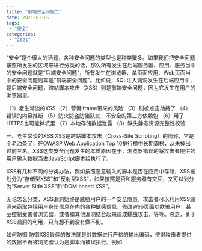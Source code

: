 ```yaml
---
title: "前端安全问题二"
date: 2021-01-05
tags:
 - "安全"
categories: 
 - "2021"
---
```


“安全”是个很大的话题，各种安全问题的类型也是种类繁多。如果我们把安全问题按照所发生的区域来进行分类的话，那么所有发生在后端服务器、应用、服务当中的安全问题就是“后端安全问题”，所有发生在浏览器、单页面应用、Web页面当中的安全问题则算是“前端安全问题”。比如说，SQL注入漏洞发生在后端应用中，是后端安全问题，跨站脚本攻击（XSS）则是前端安全问题，因为它发生在用户的浏览器里。

（1）老生常谈的XSS
（2）警惕iframe带来的风险
（3）别被点击劫持了
（4）错误的内容推断
（5）防火防盗防猪队友：不安全的第三方依赖包
（6）用了HTTPS也可能掉坑里
（7）本地存储数据泄露
（8）缺失静态资源完整性校验

一、老生常谈的XSS
XSS是跨站脚本攻击（Cross-Site Scripting）的简称，它是个老油条了，在OWASP Web Application Top 10排行榜中长期霸榜，从未掉出过前三名。XSS这类安全问题发生的本质原因在于，浏览器错误的将攻击者提供的用户输入数据当做JavaScript脚本给执行了。

XSS有几种不同的分类办法，例如按照恶意输入的脚本是否在应用中存储，XSS被划分为“存储型XSS”和“反射型XSS”，如果按照是否和服务器有交互，又可以划分为“Server Side XSS”和“DOM based XSS”。

无论怎么分类，XSS漏洞始终是威胁用户的一个安全隐患。攻击者可以利用XSS漏洞来窃取包括用户身份信息在内的各种敏感信息、修改Web页面以欺骗用户，甚至控制受害者浏览器，或者和其他漏洞结合起来形成蠕虫攻击，等等。总之，关于XSS漏洞的利用，只有想不到没有做不到。

如何防御
防御XSS最佳的做法就是对数据进行严格的输出编码，使得攻击者提供的数据不再被浏览器认为是脚本而被误执行。例如<script>在进行HTML编码后变成了&lt;script&gt;，而这段数据就会被浏览器认为只是一段普通的字符串，而不会被当做脚本执行了。

编码也不是件容易的事情，需要根据输出数据所在的上下文来进行相应的编码。例如刚才的例子，由于数据将被放置于HTML元素中，因此进行的是HTML编码，而如果数据将被放置于URL中，则需要进行URL编码，将其变为%3Cscript%3E。此外，还有JavaScript编码、CSS编码、HTML属性编码、JSON编码等等。好在现如今的前端开发框架基本上都默认提供了前端输出编码，这大大减轻了前端开发小伙伴们的工作负担。

其他的防御措施，例如设置CSP HTTP Header、输入验证、开启浏览器XSS防御等等都是可选项，原因在于这些措施都存在被绕过的可能，并不能完全保证能防御XSS攻击。不过它们和输出编码却可以共同协作实施纵深防御策略。

二、警惕iframe带来的风险
有些时候我们的前端页面需要用到第三方提供的页面组件，通常会以iframe的方式引入。典型的例子是使用iframe在页面上添加第三方提供的广告、天气预报、社交分享插件等等。

iframe在给我们的页面带来更多丰富的内容和能力的同时，也带来了不少的安全隐患。因为iframe中的内容是由第三方来提供的，默认情况下他们不受我们的控制，他们可以在iframe中运行JavaScirpt脚本、Flash插件、弹出对话框等等，这可能会破坏前端用户体验。

如果说iframe只是有可能会给用户体验带来影响，看似风险不大，那么如果iframe中的域名因为过期而被恶意攻击者抢注，或者第三方被黑客攻破，iframe中的内容被替换掉了，从而利用用户浏览器中的安全漏洞下载安装木马、恶意勒索软件等等，这问题可就大了。

如何防御
还好在HTML5中，iframe有了一个叫做sandbox的安全属性，通过它可以对iframe的行为进行各种限制，充分实现“最小权限“原则。使用sandbox的最简单的方式就是只在iframe元素中添加上这个关键词就好，就像下面这样：

<iframe sandbox src="..."> ... </iframe>

sandbox还忠实的实现了“Secure By Default”原则，也就是说，如果你只是添加上这个属性而保持属性值为空，那么浏览器将会对iframe实施史上最严厉的调控限制，基本上来讲就是除了允许显示静态资源以外，其他什么都做不了。比如不准提交表单、不准弹窗、不准执行脚本等等，连Origin都会被强制重新分配一个唯一的值，换句话讲就是iframe中的页面访问它自己的服务器都会被算作跨域请求。

另外，sandbox也提供了丰富的配置参数，我们可以进行较为细粒度的控制。一些典型的参数如下：

allow-forms：允许iframe中提交form表单
allow-popups：允许iframe中弹出新的窗口或者标签页（例如，window.open()，showModalDialog()，target=”_blank”等等）
allow-scripts：允许iframe中执行JavaScript
allow-same-origin：允许iframe中的网页开启同源策略

三、别被点击劫持了
有个词叫做防不胜防，我们在通过iframe使用别人提供的内容时，我们自己的页面也可能正在被不法分子放到他们精心构造的iframe或者frame当中，进行点击劫持攻击。

这是一种欺骗性比较强，同时也需要用户高度参与才能完成的一种攻击。通常的攻击步骤是这样的：

攻击者精心构造一个诱导用户点击的内容，比如Web页面小游戏
将我们的页面放入到iframe当中
利用z-index等CSS样式将这个iframe叠加到小游戏的垂直方向的正上方
把iframe设置为100%透明度
受害者访问到这个页面后，肉眼看到的是一个小游戏，如果受到诱导进行了点击的话，实际上点击到的却是iframe中的我们的页面
点击劫持的危害在于，攻击利用了受害者的用户身份，在其不知情的情况下进行一些操作。如果只是迫使用户关注某个微博账号的话，看上去仿佛还可以承受，但是如果是删除某个重要文件记录，或者窃取敏感信息，那么造成的危害可就难以承受了。

如何防御
有多种防御措施都可以防止页面遭到点击劫持攻击，例如Frame Breaking方案。一个推荐的防御方案是，使用X-Frame-Options：DENY这个HTTP Header来明确的告知浏览器，不要把当前HTTP响应中的内容在HTML Frame中显示出来。

四、错误的内容推断
想象这样一个攻击场景：某网站允许用户在评论里上传图片，攻击者在上传图片的时候，看似提交的是个图片文件，实则是个含有JavaScript的脚本文件。该文件逃过了文件类型校验（这涉及到了恶意文件上传这个常见安全问题，但是由于和前端相关度不高因此暂不详细介绍），在服务器里存储了下来。接下来，受害者在访问这段评论的时候，浏览器会去请求这个伪装成图片的JavaScript脚本，而此时如果浏览器错误的推断了这个响应的内容类型（MIME types），那么就会把这个图片文件当做JavaScript脚本执行，于是攻击也就成功了。

问题的关键就在于，后端服务器在返回的响应中设置的Content-Type Header仅仅只是给浏览器提供当前响应内容类型的建议，而浏览器有可能会自作主张的根据响应中的实际内容去推断内容的类型。

在上面的例子中，后端通过Content-Type Header建议浏览器按照图片来渲染这次的HTTP响应，但是浏览器发现响应中其实是JavaScript，于是就擅自做主把这段响应当做JS脚本来解释执行，安全问题也就产生了。

如何防御
浏览器根据响应内容来推断其类型，本来这是个很“智能”的功能，是浏览器强大的容错能力的体现，但是却会带来安全风险。要避免出现这样的安全问题，办法就是通过设置X-Content-Type-Options这个HTTP Header明确禁止浏览器去推断响应类型。

同样是上面的攻击场景，后端服务器返回的Content-Type建议浏览器按照图片进行内容渲染，浏览器发现有X-Content-Type-OptionsHTTP Header的存在，并且其参数值是nosniff，因此不会再去推断内容类型，而是强制按照图片进行渲染，那么因为实际上这是一段JS脚本而非真实的图片，因此这段脚本就会被浏览器当作是一个已经损坏或者格式不正确的图片来处理，而不是当作JS脚本来处理，从而最终防止了安全问题的发生。